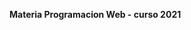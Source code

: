 <b> Materia Programacion Web  -  curso 2021 </b>


<!-- npm start -->
<!-- npm run tailwind:watch -->
<!-- npm run uglify -->